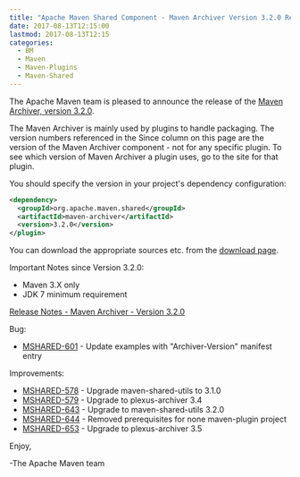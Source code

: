 ```yaml
---
title: "Apache Maven Shared Component - Maven Archiver Version 3.2.0 Released"
date: 2017-08-13T12:15:00
lastmod: 2017-08-13T12:15
categories:
  - BM
  - Maven
  - Maven-Plugins
  - Maven-Shared
---
```

The Apache Maven team is pleased to announce the release of the 
[Maven Archiver, version 3.2.0](https://maven.apache.org/shared/maven-archiver/).

The Maven Archiver is mainly used by plugins to handle packaging. The version
numbers referenced in the Since column on this page are the version of the
Maven Archiver component - not for any specific plugin. To see which version of
Maven Archiver a plugin uses, go to the site for that plugin.

You should specify the version in your project's dependency configuration:

```xml
<dependency>
  <groupId>org.apache.maven.shared</groupId>
  <artifactId>maven-archiver</artifactId>
  <version>3.2.0</version>
</plugin>
```

You can download the appropriate sources etc. from the [download page][download-page].
 
 
Important Notes since Version 3.2.0:

 * Maven 3.X only
 * JDK 7 minimum requirement

<!-- more -->

[Release Notes - Maven Archiver - Version 3.2.0][release-notes]


Bug:

 * [MSHARED-601](https://issues.apache.org/jira/browse/MSHARED-601) - Update examples with "Archiver-Version" manifest entry

Improvements:

 * [MSHARED-578](https://issues.apache.org/jira/browse/MSHARED-578) - Upgrade maven-shared-utils to 3.1.0
 * [MSHARED-579](https://issues.apache.org/jira/browse/MSHARED-579) - Upgrade to plexus-archiver 3.4
 * [MSHARED-643](https://issues.apache.org/jira/browse/MSHARED-643) - Upgrade to maven-shared-utils 3.2.0
 * [MSHARED-644](https://issues.apache.org/jira/browse/MSHARED-644) - Removed prerequisites for none maven-plugin project
 * [MSHARED-653](https://issues.apache.org/jira/browse/MSHARED-653) - Upgrade to plexus-archiver 3.5

 
Enjoy,

-The Apache Maven team

[download-page]: https://maven.apache.org/shared/maven-archiver/download.cgi
[release-notes]: https://issues.apache.org/jira/secure/ReleaseNote.jspa?projectId=12317922&version=12336063
